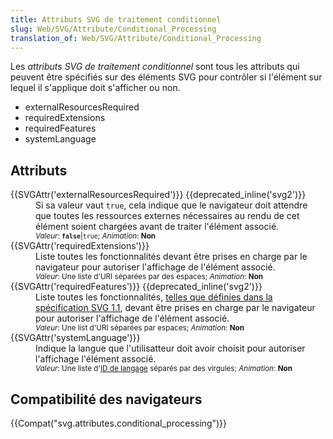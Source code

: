 ```yaml
---
title: Attributs SVG de traitement conditionnel
slug: Web/SVG/Attribute/Conditional_Processing
translation_of: Web/SVG/Attribute/Conditional_Processing
---
```

<p>Les <em>attributs SVG de traitement conditionnel</em> sont tous les attributs qui peuvent être spécifiés sur des éléments SVG pour contrôler si l'élément sur lequel il s'applique doit s'afficher ou non.</p>

<ul>
 <li>externalResourcesRequired</li>
 <li>requiredExtensions</li>
 <li>requiredFeatures</li>
 <li>systemLanguage</li>
</ul>

<h2 id="Attributs">Attributs</h2>

<dl>
 <dt>{{SVGAttr('externalResourcesRequired')}} {{deprecated_inline('svg2')}}</dt>
 <dd>Si sa valeur vaut <code>true</code>, cela indique que le navigateur doit attendre que toutes les ressources externes nécessaires au rendu de cet élément soient chargées avant de traiter l'élément associé.<br>
 <small><em>Valeur</em>: <strong><code>false</code></strong>|<code>true</code>; <em>Animation</em>: <strong>Non</strong></small></dd>
 <dt>{{SVGAttr('requiredExtensions')}}</dt>
 <dd>Liste toutes les fonctionnalités devant être prises en charge par le navigateur pour autoriser l'affichage de l'élément associé.<br>
 <small><em>Valeur</em>: Une liste d'URI séparées par des espaces; <em>Animation</em>: <strong>Non</strong></small></dd>
 <dt>{{SVGAttr('requiredFeatures')}} {{deprecated_inline('svg2')}}</dt>
 <dd>Liste toutes les fonctionnalités, <a href="https://www.w3.org/TR/SVG11/feature.html">telles que définies dans la spécification SVG 1.1</a>, devant être prises en charge par le navigateur pour autoriser l'affichage de l'élément associé.<br>
 <small><em>Valeur</em>: Une list d'URI séparées par espaces; <em>Animation</em>: <strong>Non</strong></small></dd>
 <dt>{{SVGAttr('systemLanguage')}}</dt>
 <dd>Indique la langue que l'utilisatteur doit avoir choisit pour autoriser l'affichage l'élément associé.<br>
 <small><em>Valeur</em>: Une liste d'<a href="http://www.ietf.org/rfc/bcp/bcp47.txt">ID de langage</a> séparés par des virgules; <em>Animation</em>: <strong>Non</strong></small></dd>
</dl>

<h2 id="Compatibilité_des_navigateurs">Compatibilité des navigateurs</h2>

<p>{{Compat("svg.attributes.conditional_processing")}}</p>
